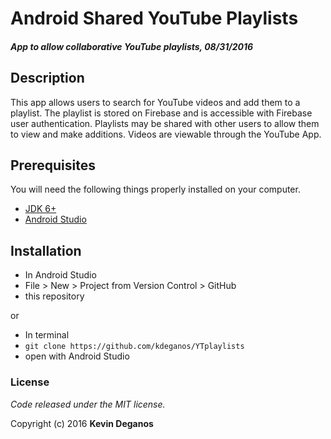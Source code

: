 # Android Shared YouTube Playlists

#### _App to allow collaborative YouTube playlists, 08/31/2016_

## Description
This app allows users to search for YouTube videos and add them to a playlist. The playlist is stored on Firebase and is accessible with Firebase user authentication. Playlists may be shared with other users to allow them to view and make additions. Videos are viewable through the YouTube App.


## Prerequisites

You will need the following things properly installed on your computer.

* [JDK 6+](http://www.oracle.com/technetwork/java/javase/downloads/index.html)
* [Android Studio](https://developer.android.com/studio/index.html)

## Installation

* In Android Studio
* File > New > Project from Version Control > GitHub
* this repository

or

* In terminal
* `git clone https://github.com/kdeganos/YTplaylists`
* open with Android Studio

### License

*Code released under the MIT license.*

Copyright (c) 2016 **Kevin Deganos**